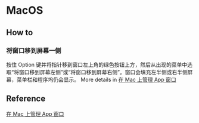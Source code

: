 # MacOS

## How to

### 将窗口移到屏幕一侧
按住 Option 键并将指针移到窗口左上角的绿色按钮上方，然后从出现的菜单中选取“将窗口移到屏幕左侧”或“将窗口移到屏幕右侧”。窗口会填充左半侧或右半侧屏幕，菜单栏和程序坞仍会显示。
More details in [在 Mac 上管理 App 窗口](https://support.apple.com/zh-cn/guide/mac-help/mchlp2469/mac)

## Reference
[在 Mac 上管理 App 窗口](https://support.apple.com/zh-cn/guide/mac-help/mchlp2469/mac)

